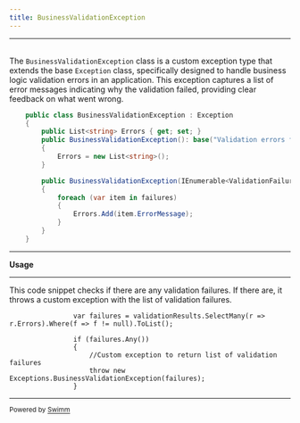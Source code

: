 ```yaml
---
title: BusinessValidationException
---
```

<SwmSnippet path="/Application/Exceptions/BusinessValidationException.cs" line="10">

---

\
The <SwmToken path="/Application/Exceptions/BusinessValidationException.cs" pos="10:5:5" line-data="    public class BusinessValidationException : Exception">`BusinessValidationException`</SwmToken> class is a custom exception type that extends the base <SwmToken path="/Application/Exceptions/BusinessValidationException.cs" pos="10:9:9" line-data="    public class BusinessValidationException : Exception">`Exception`</SwmToken> class, specifically designed to handle business logic validation errors in an application. This exception captures a list of error messages indicating why the validation failed, providing clear feedback on what went wrong.

```c#
    public class BusinessValidationException : Exception
    {
        public List<string> Errors { get; set; }
        public BusinessValidationException(): base("Validation errors found")
        {
            Errors = new List<string>();
        }

        public BusinessValidationException(IEnumerable<ValidationFailure> failures): this()
        {
            foreach (var item in failures)
            {
                Errors.Add(item.ErrorMessage);
            }
        }
    }
```

---

</SwmSnippet>

**Usage**

<SwmSnippet path="Application/Beheaviors/ValidationBehavior.cs" line="25">

---

This code snippet checks if there are any validation failures. If there are, it throws a custom exception with the list of validation failures.

```
                var failures = validationResults.SelectMany(r => r.Errors).Where(f => f != null).ToList();

                if (failures.Any())
                {
                    //Custom exception to return list of validation failures
                    throw new Exceptions.BusinessValidationException(failures);
                }
```

---

</SwmSnippet>

<SwmMeta version="3.0.0" repo-id="Z2l0aHViJTNBJTNBV2ViQVBJLU9uaW9uJTNBJTNBMTk1MExhYnM=" repo-name="WebAPI-Onion"><sup>Powered by [Swimm](https://app.swimm.io/)</sup></SwmMeta>
